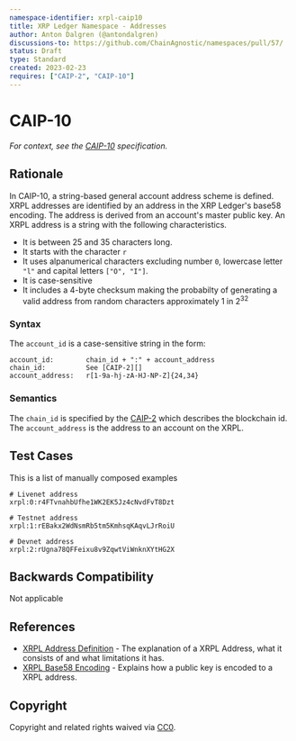 ```yaml
---
namespace-identifier: xrpl-caip10
title: XRP Ledger Namespace - Addresses
author: Anton Dalgren (@antondalgren)
discussions-to: https://github.com/ChainAgnostic/namespaces/pull/57/
status: Draft
type: Standard
created: 2023-02-23
requires: ["CAIP-2", "CAIP-10"]
---
```


# CAIP-10

*For context, see the [CAIP-10][] specification.*

## Rationale

In CAIP-10, a string-based general account address scheme is defined. XRPL addresses are identified by an address in the XRP Ledger's base58 encoding. The address is derived from an account's master public key. An XRPL address is a string with the following characteristics.
* It is between 25 and 35 characters long.
* It starts with the character `r`
* It uses alpanumerical characters excluding number `0`, lowercase letter `"l"` and capital letters `["O", "I"]`.
* It is case-sensitive
* It includes a 4-byte checksum making the probabilty of generating a valid address from random characters approximately 1 in 2<sup>32</sup>

### Syntax

The `account_id` is a case-sensitive string in the form:

```
account_id:        chain_id + ":" + account_address
chain_id:          See [CAIP-2][]
account_address:   r[1-9a-hj-zA-HJ-NP-Z]{24,34}
```

### Semantics

The `chain_id` is specified by the [CAIP-2][] which describes the blockchain id.
The `account_address` is the address to an account on the XRPL.

## Test Cases

This is a list of manually composed examples

```
# Livenet address
xrpl:0:r4FTvnahbUfhe1WK2EK5Jz4cNvdFvT8Dzt

# Testnet address
xrpl:1:rEBakx2WdNsmRb5tm5KmhsqKAqvLJrRoiU

# Devnet address
xrpl:2:rUgna78QFFeixu8v9ZqwtViWnknXYtHG2X
```

## Backwards Compatibility

Not applicable

## References

- [XRPL Address Definition][] - The explanation of a XRPL Address, what it consists of and what limitations it has.
- [XRPL Base58 Encoding][] - Explains how a public key is encoded to a XRPL address.


[CAIP-2]: ./caip2.md
[CAIP-10]: https://github.com/ChainAgnostic/CAIPs/blob/master/CAIPs/caip-10.md
[XRPL Address Definition]: https://xrpl.org/accounts.html#addresses
[XRPL Base58 Encoding]: https://xrpl.org/base58-encodings.html

## Copyright

Copyright and related rights waived via [CC0](https://creativecommons.org/publicdomain/zero/1.0/).

